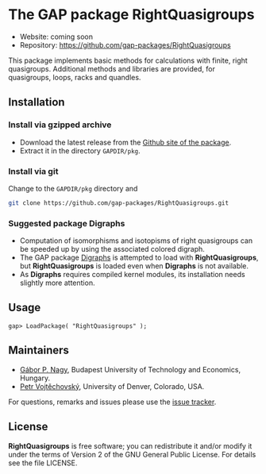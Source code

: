 # The GAP package RightQuasigroups

* Website: coming soon
* Repository: https://github.com/gap-packages/RightQuasigroups

This package implements basic methods for calculations with finite,
right quasigroups. Additional methods and libraries are provided,
for quasigroups, loops, racks and quandles.

## Installation

### Install via gzipped archive

- Download the latest release from the [Github site of the package](https://github.com/gap-packages/loops/releases).
- Extract it in the directory `GAPDIR/pkg`. 

### Install via git

Change to the `GAPDIR/pkg` directory and 

```bash
git clone https://github.com/gap-packages/RightQuasigroups.git
```
### Suggested package **Digraphs**

- Computation of isomorphisms and isotopisms of right quasigroups can be speeded up by using the associated colored digraph. 
- The GAP package [Digraphs](https://digraphs.github.io/Digraphs/) is attempted to load with **RightQuasigroups**, but **RightQuasigroups** is loaded even when **Digraphs** is not available. 
- As **Digraphs** requires compiled kernel modules, its installation needs slightly more attention.


## Usage

```
gap> LoadPackage( "RightQuasigroups" );
```

## Maintainers

* [Gábor P. Nagy](https://algebra.math.bme.hu/nagy-gabor-peter), Budapest University of Technology and Economics, Hungary.
* [Petr Vojtěchovský](http://www.math.du.edu/~petr/), University of Denver, Colorado, USA.

For questions, remarks and issues please use the [issue tracker](https://github.com/gap-packages/RightQuasigroups/issues).


## License

**RightQuasigroups** is free software; you can redistribute it and/or modify it under the terms of Version 2 of the GNU General Public License. For details see the file LICENSE.
